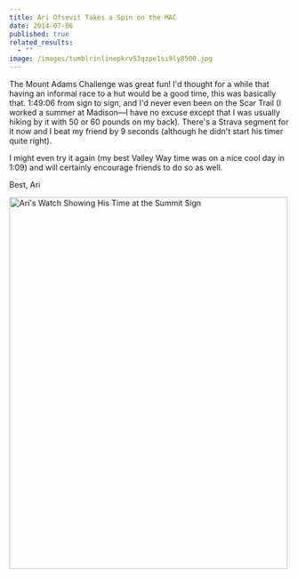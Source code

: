 ```yaml
---
title: Ari Ofsevit Takes a Spin on the MAC
date: 2014-07-06
published: true
related_results:
  - ""
image: /images/tumblrinlinepkrv53qzpe1si9ly8500.jpg
---
```


<p>The Mount Adams Challenge was great fun! I'd thought for a while that having an informal race to a hut would be a good time, this was basically that. 1:49:06 from sign to sign, and I'd never even been on the Scar Trail (I worked a summer at Madison—I have no excuse except that I was usually hiking by it with 50 or 60 pounds on my back). There's a Strava segment for it now and I beat my friend by 9 seconds (although he didn't start his timer quite right).</p>
<p>I might even try it again (my best Valley Way time was on a nice cool day in 1:09) and will certainly encourage friends to do so as well.</p>
<p>Best,
Ari</p>
<img src="/images/uploads/tumblrinlinepkrv53qzpe1si9ly8500.jpg" alt="Ari's Watch Showing His Time at the Summit Sign" width="500" height="669" class="img-fluid">

